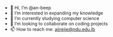 - 👋 Hi, I’m @an-beep
- 👀 I’m interested in expanding my knowledge 
- 🌱 I’m currently studying computer science
- 💞️ I’m looking to collaborate on coding projects
- 📫 How to reach me: ajjreije@ndu.edu.lb

<!---
an-beep/an-beep is a ✨ special ✨ repository because its `README.md` (this file) appears on your GitHub profile.
You can click the Preview link to take a look at your changes.
--->
